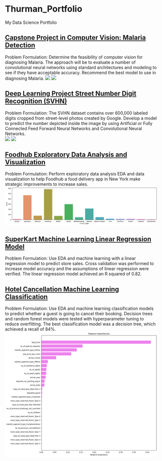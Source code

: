 # Thurman_Portfolio
My Data Science Portfolio

## [Capstone Project in Computer Vision: Malaria Detection](https://github.com/Thurmos/Thurman_Portfolio/blob/main/Thurman_Falk_Notebook_Malaria_Detection_Full_Code.ipynb)

Problem Formulation: Determine the feasibility of computer vision for diagnosing Malaria. The approach will be to evaluate a number of convolutional neural networks using standard architectures and modeling to see if they have acceptable accuracy. Recommend the best model to use in diagnosing Malaria. 
![](https://github.com/Thurmos/Thurman_Portfolio/blob/main/images/Malaria%20Model%20Structure.png) ![](https://github.com/Thurmos/Thurman_Portfolio/blob/main/images/Malaria%20CF.png)

## [Deep Learning Project Street Number Digit Recognition (SVHN)](https://github.com/Thurmos/Thurman_Portfolio/blob/main/Thurman_Falk_High_Code_SVHN_Digit_Recognition.ipynb)

Problem Formulation: The SVHN dataset contains over 600,000 labeled digits cropped from street-level photos created by Google. Develop a model to predict the number depicted inside the image by using Artificial or Fully Connected Feed Forward Neural Networks and Convolutional Neural Networks.  
![](https://github.com/Thurmos/Thurman_Portfolio/blob/main/images/Digit%20Recognition%20Model%20Accuracy.png) ![](https://github.com/Thurmos/Thurman_Portfolio/blob/main/images/Digit%20Recognition%20Heat%20Map.png)

## [Foodhub Exploratory Data Analysis and Visualization](https://github.com/Thurman-Falk/Thurman_Portfolio/blob/main/FDS_Project_LearnerNotebook_FullCode.ipynb)
Problem Formulation: Perform exploratory data analysis EDA and data visualization to help Foodhub a food delivery app in New York make strategic improvements to increase sales.
![](https://github.com/Thurman-Falk/Thurman_Portfolio/blob/main/images/Food%20Data%20EDA.png)

## [SuperKart Machine Learning Linear Regression Model](https://github.com/Thurman-Falk/Thurman_Portfolio/blob/main/SuperKart_Linear_Regression.ipynb)
Problem Formulation:  Use EDA and machine learning with a linear regression model to predict store sales.  Cross validation was performed to increase model accuracy and the assumptions of linear regression were verified. The linear regression model achieved an R squared of 0.82.

## [Hotel Cancellation Machine Learning Classification](https://github.com/Thurman-Falk/Thurman_Portfolio/blob/main/Hotel_Booking_Cancellation_Prediction.ipynb)
Problem Formulation:  Use EDA and machine learning classification models to predict whether a guest is going to cancel their booking.  Decision trees and random forest models were tested with hyperparameter tuning to reduce overfitting. The best classification model was a decision tree, which achieved a recall of 84%.
![](https://github.com/Thurman-Falk/Thurman_Portfolio/blob/main/images/Hotel%20Cancellation%20Factor%20Importance.png)